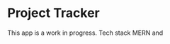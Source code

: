<h1>Project Tracker</h1>
<p>This app is a work in progress. Tech stack MERN and <a hreaf="https://jquense.github.io/react-big-calendar/examples/index.html?path=/story/about-big-calendar--page>Big Calender</a>. The objective of this app is to make it easier to keep track of progress for hobbies, work, etc. I eventually want to add some type of version control option, but I will probably need to pay for a larger cloud database for that and this is just a practice project, so I will probably have to implement some type of rate limiting error message when requests exceed the free tier rate limit</p>
